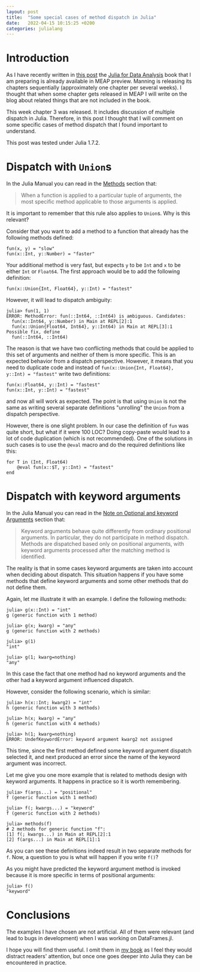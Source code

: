 ```yaml
---
layout: post
title:  "Some special cases of method dispatch in Julia"
date:   2022-04-15 10:15:25 +0200
categories: julialang
---
```


# Introduction

As I have recently written in [this post][post] the
[Julia for Data Analysis][book]
book that I am preparing is already available in MEAP preview.
Manning is releasing its chapters sequentially (approximately one chapter per
several weeks). I thought that when some chapter gets released in MEAP I will
write on the blog about related things that are not included in the book.

This week chapter 3 was released. It includes discussion of multiple dispatch
in Julia. Therefore, in this post I thought that I will comment on some specific
cases of method dispatch that I found important to understand.

This post was tested under Julia 1.7.2.

# Dispatch with `Union`s

In the Julia Manual you can read in the [Methods][man1] section that:

> When a function is applied to a particular tuple of arguments,
> the most specific method applicable to those arguments is applied.

It is important to remember that this rule also applies to `Union`s. Why is this
relevant?

Consider that you want to add a method to a function that already has the
following methods defined:

```
fun(x, y) = "slow"
fun(x::Int, y::Number) = "faster"
```

Your additional method is very fast, but expects `y` to be `Int` and `x` to be
either `Int` or `Float64`. The first approach would be to add the following
definition:
```
fun(x::Union{Int, Float64}, y::Int) = "fastest"
```

However, it will lead to dispatch ambiguity:

```
julia> fun(1, 1)
ERROR: MethodError: fun(::Int64, ::Int64) is ambiguous. Candidates:
  fun(x::Int64, y::Number) in Main at REPL[2]:1
  fun(x::Union{Float64, Int64}, y::Int64) in Main at REPL[3]:1
Possible fix, define
  fun(::Int64, ::Int64)
```

The reason is that we have two conflicting methods that could be applied
to this set of arguments and neither of them is more specific. This is an
expected behavior from a dispatch perspective. However, it means
that you need to duplicate code and instead of
`fun(x::Union{Int, Float64}, y::Int) = "fastest"`
write two definitions:

```
fun(x::Float64, y::Int) = "fastest"
fun(x::Int, y::Int) = "fastest"
```

and now all will work as expected. The point is that using `Union` is not the
same as writing several separate definitions "unrolling" the `Union` from a
dispatch perspective.

However, there is one slight problem. In our case the definition of `fun` was
quite short, but what if it were 100 LOC? Doing copy-paste would lead to a lot
of code duplication (which is not recommended). One of the solutions in such
cases is to use the `@eval` macro and do the required definitions like this:

```
for T in (Int, Float64)
    @eval fun(x::$T, y::Int) = "fastest"
end
```

# Dispatch with keyword arguments

In the Julia Manual you can read in the [Note on Optional and keyword Arguments][man2] section that:

> Keyword arguments behave quite differently from ordinary positional arguments.
> In particular, they do not participate in method dispatch. Methods are
> dispatched based only on positional arguments, with keyword arguments
> processed after the matching method is identified.

The reality is that in some cases keyword arguments are taken into account
when deciding about dispatch. This situation happens if you have some methods
that define keyword arguments and some other methods that do not define them.

Again, let me illustrate it with an example. I define the following methods:

```
julia> g(x::Int) = "int"
g (generic function with 1 method)

julia> g(x; kwarg) = "any"
g (generic function with 2 methods)

julia> g(1)
"int"

julia> g(1; kwarg=nothing)
"any"
```

In this case the fact that one method had no keyword arguments and
the other had a keyword argument influenced dispatch.

However, consider the following scenario, which is similar:

```
julia> h(x::Int; kwarg2) = "int"
h (generic function with 3 methods)

julia> h(x; kwarg) = "any"
h (generic function with 4 methods)

julia> h(1; kwarg=nothing)
ERROR: UndefKeywordError: keyword argument kwarg2 not assigned
```

This time, since the first method defined some keyword argument dispatch
selected it, and next produced an error since the name of the keyword argument
was incorrect.

Let me give you one more example that is related to methods design with
keyword arguments. It happens in practice so it is worth remembering.

```
julia> f(args...) = "positional"
f (generic function with 1 method)

julia> f(; kwargs...) = "keyword"
f (generic function with 2 methods)

julia> methods(f)
# 2 methods for generic function "f":
[1] f(; kwargs...) in Main at REPL[2]:1
[2] f(args...) in Main at REPL[1]:1
```

As you can see these definitions indeed result in two separate methods for `f`.
Now, a question to you is what will happen if you write `f()`?

As you might have predicted the keyword argument method is invoked because
it is more specific in terms of positional arguments:

```
julia> f()
"keyword"
```

# Conclusions

The examples I have chosen are not artificial. All of them were relevant
(and lead to bugs in development) when I was working on DataFrames.jl.

I hope you will find them useful. I omit them in [my book][book] as I feel
they would distract readers' attention, but once one goes deeper into Julia
they can be encountered in practice.

[man1]: https://docs.julialang.org/en/v1/manual/methods/#man-ambiguities
[man2]: https://docs.julialang.org/en/v1/manual/methods/#Note-on-Optional-and-keyword-Arguments
[book]: https://www.manning.com/books/julia-for-data-analysis
[post]: https://bkamins.github.io/julialang/2022/03/18/manning.html
